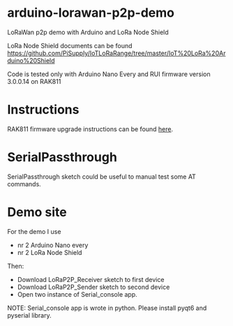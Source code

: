 # arduino-lorawan-p2p-demo
LoRaWan p2p demo with Arduino and LoRa Node Shield

LoRa Node Shield documents can be found https://github.com/PiSupply/IoTLoRaRange/tree/master/IoT%20LoRa%20Arduino%20Shield

Code is tested only with Arduino Nano Every and RUI firmware version 3.0.0.14 on RAK811

# Instructions

RAK811 firmware upgrade instructions can be found [here](support%2FfirmwareUpgrade%2FREADME.md).

# SerialPassthrough
SerialPassthrough sketch could be useful to manual test some AT commands.

# Demo site

For the demo I use

- nr 2 Arduino Nano every
- nr 2 LoRa Node Shield

Then: 
- Download LoRaP2P_Receiver sketch to first device
- Download LoRaP2P_Sender sketch to second device
- Open two instance of Serial_console app.


NOTE: Serial_console app is wrote in python. Please install pyqt6 and pyserial library.











